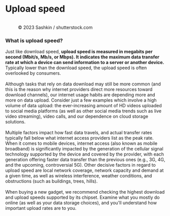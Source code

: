 # Upload speed

<figure><img src="https://images.versus.io/property/upload-1598742113600.variety.jpg" alt=""><figcaption><p>© 2023 Sashkin / shutterstock.com</p></figcaption></figure>

### What is upload speed?

Just like download speed, **upload speed is measured in megabits per second (Mbit/s, Mb/s, or Mbps). It indicates the maximum data transfer rate at which a device can send information to a server or another device.** Typically lower than the download speed, the upload speed is often overlooked by consumers.\
\
Although tasks that rely on data download may still be more common (and this is the reason why internet providers direct more resources toward download channels), our internet usage habits are depending more and more on data upload. Consider just a few examples which involve a high volume of data upload: the ever-increasing amount of HD videos uploaded to social media platforms (as well as other social media trends such as live video streaming), video calls, and our dependence on cloud storage solutions.\
\
Multiple factors impact how fast data travels, and actual transfer rates typically fall below what internet access providers list as the peak rate. When it comes to mobile devices, internet access (also known as mobile broadband) is significantly impacted by the generation of the cellular signal technology supported by the device and covered by the provider, with each generation offering faster data transfer than the previous ones (e.g., 3G, 4G, and the upcoming, controversial 5G). Other decisive factors in regard to upload speed are local network coverage, network capacity and demand at a given time, as well as wireless interference, weather conditions, and obstructions (such as buildings, trees, hills).\
\
When buying a new gadget, we recommend checking the highest download and upload speeds supported by its chipset. Examine what you mostly do online (as well as your data storage choices), and you'll understand how important upload rates are to you.
